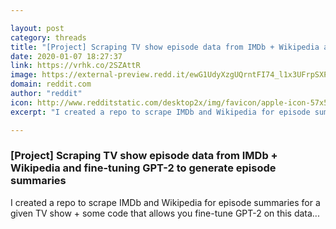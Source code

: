 ```yaml
---

layout: post
category: threads
title: "[Project] Scraping TV show episode data from IMDb + Wikipedia and fine-tuning GPT-2 to generate episode summaries"
date: 2020-01-07 18:27:37
link: https://vrhk.co/2SZAttR
image: https://external-preview.redd.it/ewG1UdyXzgUQrntFI74_l1x3UFrpSXPiB6w6B8-PubI.jpg?width=142&height=74.3455497382&auto=webp&s=f321c349a81fd3c04eb065bb1f2db1f46cfcbcd6
domain: reddit.com
author: "reddit"
icon: http://www.redditstatic.com/desktop2x/img/favicon/apple-icon-57x57.png
excerpt: "I created a repo to scrape IMDb and Wikipedia for episode summaries for a given TV show + some code that allows you fine-tune GPT-2 on this data..."

---
```


### [Project] Scraping TV show episode data from IMDb + Wikipedia and fine-tuning GPT-2 to generate episode summaries

I created a repo to scrape IMDb and Wikipedia for episode summaries for a given TV show + some code that allows you fine-tune GPT-2 on this data...